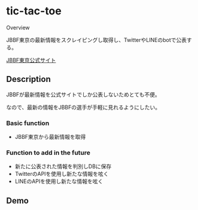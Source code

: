 tic-tac-toe
====

Overview

JBBF東京の最新情報をスクレイピングし取得し、TwitterやLINEのbotで公表する。

[JBBF東京公式サイト](http://tbbf.net/)

## Description

JBBFが最新情報を公式サイトでしか公表しないためとても不便。

なので、最新の情報をJBBFの選手が手軽に見れるようにしたい。

### Basic function

- JBBF東京から最新情報を取得

### Function to add in the future

- 新たに公表された情報を判別しDBに保存
- TwitterのAPIを使用し新たな情報を呟く
- LINEのAPIを使用し新たな情報を呟く

## Demo
